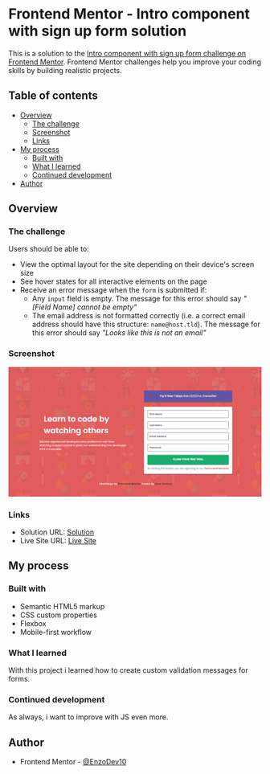 # Frontend Mentor - Intro component with sign up form solution

This is a solution to the [Intro component with sign up form challenge on Frontend Mentor](https://www.frontendmentor.io/challenges/intro-component-with-signup-form-5cf91bd49edda32581d28fd1). Frontend Mentor challenges help you improve your coding skills by building realistic projects. 

## Table of contents

- [Overview](#overview)
  - [The challenge](#the-challenge)
  - [Screenshot](#screenshot)
  - [Links](#links)
- [My process](#my-process)
  - [Built with](#built-with)
  - [What I learned](#what-i-learned)
  - [Continued development](#continued-development)
- [Author](#author)


## Overview

### The challenge

Users should be able to:

- View the optimal layout for the site depending on their device's screen size
- See hover states for all interactive elements on the page
- Receive an error message when the `form` is submitted if:
  - Any `input` field is empty. The message for this error should say *"[Field Name] cannot be empty"*
  - The email address is not formatted correctly (i.e. a correct email address should have this structure: `name@host.tld`). The message for this error should say *"Looks like this is not an email"*

### Screenshot

![](images/screenshot.png)



### Links

- Solution URL: [Solution](https://github.com/EnzoDev10/Intro-signup)
- Live Site URL: [Live Site](https://enzodev10.github.io/Intro-signup/)

## My process

### Built with

- Semantic HTML5 markup
- CSS custom properties
- Flexbox
- Mobile-first workflow


### What I learned

With this project i learned how to create custom validation messages for forms.

### Continued development

As always, i want to improve with JS even more.


## Author

- Frontend Mentor - [@EnzoDev10](https://www.frontendmentor.io/profile/EnzoDev10)

